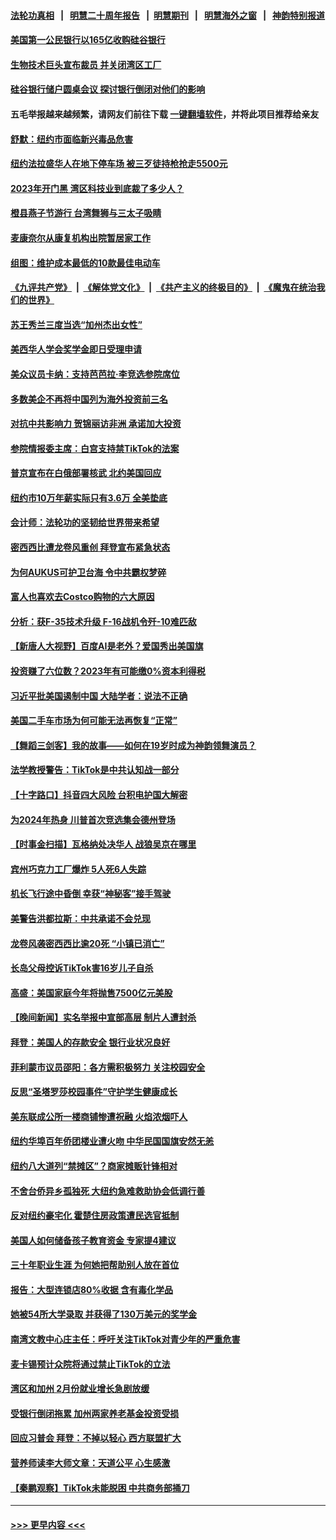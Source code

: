 #### [法轮功真相](https://github.com/gfw-breaker/truth/blob/master/README.md?t=0) &nbsp;&nbsp;|&nbsp;&nbsp; [明慧二十周年报告](https://github.com/gfw-breaker/mh-reports/blob/master/README.md?t=0) &nbsp;&nbsp;|&nbsp;&nbsp;[明慧期刊](https://github.com/gfw-breaker/mh-qikan) &nbsp;&nbsp;|&nbsp;&nbsp; [明慧海外之窗](https://github.com/gfw-breaker/mh-news/blob/master/README.md?t=0) &nbsp;&nbsp;|&nbsp;&nbsp; [神韵特别报道](https://github.com/gfw-breaker/mh-news/blob/master/shenyun.md?t=0)
#### [美国第一公民银行以165亿收购硅谷银行](../pages/nsc412/n13959488.md?t=03272143) 
#### [生物技术巨头宣布裁员 并关闭湾区工厂](../pages/nsc412/n13959413.md?t=03272143) 
#### [硅谷银行储户圆桌会议 探讨银行倒闭对他们的影响](../pages/nsc412/n13959388.md?t=03272143) 
#### 五毛举报越来越频繁，请网友们前往下载 [一键翻墙软件](https://github.com/gfw-breaker/ssr-accounts)，并将此项目推荐给亲友
#### [舒默：纽约市面临新兴毒品危害](../pages/nsc412/n13959351.md?t=03272143) 
#### [纽约法拉盛华人在地下停车场  被三歹徒持枪抢走5500元](../pages/nsc412/n13959366.md?t=03272143) 
#### [2023年开门黑  湾区科技业到底裁了多少人？](../pages/nsc412/n13959378.md?t=03272143) 
#### [橙县燕子节游行 台湾舞狮与三太子吸睛](../pages/nsc412/n13959260.md?t=03272143) 
#### [麦康奈尔从康复机构出院暂居家工作](../pages/nsc412/n13959174.md?t=03272143) 
#### [组图：维护成本最低的10款最佳电动车](../pages/nsc412/n13950426.md?t=03272143) 
#### [《九评共产党》](https://github.com/begood0513/9ping.md/blob/master/README.md) &nbsp;|&nbsp; [《解体党文化》](../../../../jtdwh.md/blob/master/README.md)  &nbsp;|&nbsp; [《共产主义的终极目的》](../../../../gczydzjmd.md/blob/master/README.md) &nbsp;|&nbsp; [《魔鬼在统治我们的世界》](../../../../mgztzwmdsj.md/blob/master/README.md) 
#### [苏王秀兰三度当选“加州杰出女性”](../pages/nsc412/n13959213.md?t=03272143) 
#### [美西华人学会奖学金即日受理申请](../pages/nsc412/n13959157.md?t=03272143) 
#### [美众议员卡纳：支持芭芭拉‧李竞选参院席位](../pages/nsc412/n13959153.md?t=03272143) 
#### [多数美企不再将中国列为海外投资前三名](../pages/nsc412/n13959133.md?t=03272143) 
#### [对抗中共影响力 贺锦丽访非洲 承诺加大投资](../pages/nsc412/n13959086.md?t=03272143) 
#### [参院情报委主席：白宫支持禁TikTok的法案](../pages/nsc412/n13959040.md?t=03272143) 
#### [普京宣布在白俄部署核武 北约美国回应](../pages/nsc412/n13958997.md?t=03272143) 
#### [纽约市10万年薪实际只有3.6万 全美垫底](../pages/nsc412/n13958497.md?t=03272143) 
#### [会计师：法轮功的坚韧给世界带来希望](../pages/nsc412/n13958448.md?t=03272143) 
#### [密西西比遭龙卷风重创 拜登宣布紧急状态](../pages/nsc412/n13958862.md?t=03272143) 
#### [为何AUKUS可护卫台海 令中共霸权梦碎](../pages/nsc412/n13958063.md?t=03272143) 
#### [富人也喜欢去Costco购物的六大原因](../pages/nsc412/n13957377.md?t=03272143) 
#### [分析：获F-35技术升级 F-16战机令歼-10难匹敌](../pages/nsc412/n13957059.md?t=03272143) 
#### [【新唐人大视野】百度AI是老外？爱国秀出美国旗](../pages/nsc412/n13958468.md?t=03272143) 
#### [投资赚了六位数？2023年有可能缴0%资本利得税](../pages/nsc412/n13958572.md?t=03272143) 
#### [习近平批美国遏制中国 大陆学者：说法不正确](../pages/nsc412/n13957815.md?t=03272143) 
#### [美国二手车市场为何可能无法再恢复“正常”](../pages/nsc412/n13958533.md?t=03272143) 
#### [【舞蹈三剑客】我的故事——如何在19岁时成为神韵领舞演员？](../pages/nsc412/n13958577.md?t=03272143) 
#### [法学教授警告：TikTok是中共认知战一部分](../pages/nsc412/n13958466.md?t=03272143) 
#### [【十字路口】抖音四大风险 台积电护国大解密](../pages/nsc412/n13958340.md?t=03272143) 
#### [为2024年热身 川普首次竞选集会德州登场](../pages/nsc412/n13958440.md?t=03272143) 
#### [【时事金扫描】瓦格纳处决华人 战狼吴京在哪里](../pages/nsc412/n13958338.md?t=03272143) 
#### [宾州巧克力工厂爆炸 5人死6人失踪](../pages/nsc412/n13958395.md?t=03272143) 
#### [机长飞行途中昏倒 幸获“神秘客”接手驾驶](../pages/nsc412/n13958151.md?t=03272143) 
#### [美警告洪都拉斯：中共承诺不会兑现](../pages/nsc412/n13958364.md?t=03272143) 
#### [龙卷风袭密西西比逾20死 “小镇已消亡”](../pages/nsc412/n13958331.md?t=03272143) 
#### [长岛父母控诉TikTok害16岁儿子自杀](../pages/nsc412/n13958082.md?t=03272143) 
#### [高盛：美国家庭今年将抛售7500亿元美股](../pages/nsc412/n13958271.md?t=03272143) 
#### [【晚间新闻】实名举报中宣部高层 制片人遭封杀](../pages/nsc412/n13958164.md?t=03272143) 
#### [拜登：美国人的存款安全 银行业状况良好](../pages/nsc412/n13958122.md?t=03272143) 
#### [菲利蒙市议员邵阳：各方需积极努力 关注校园安全](../pages/nsc412/n13958133.md?t=03272143) 
#### [反思“圣塔罗莎校园事件”守护学生健康成长](../pages/nsc412/n13958123.md?t=03272143) 
#### [美东联成公所一楼商铺惨遭祝融 火焰浓烟吓人](../pages/nsc412/n13958094.md?t=03272143) 
#### [纽约华埠百年侨团楼业遭火吻 中华民国国旗安然无恙](../pages/nsc412/n13958088.md?t=03272143) 
#### [纽约八大道列“禁摊区”？商家摊贩针锋相对](../pages/nsc412/n13958085.md?t=03272143) 
#### [不舍台侨异乡孤独死 大纽约急难救助协会低调行善](../pages/nsc412/n13958114.md?t=03272143) 
#### [反对纽约豪宅化 霍楚住房政策遭民选官抵制](../pages/nsc412/n13958101.md?t=03272143) 
#### [美国人如何储备孩子教育资金 专家提4建议](../pages/nsc412/n13957955.md?t=03272143) 
#### [三十年职业生涯 为何她把帮助别人放在首位](../pages/nsc412/n13958080.md?t=03272143) 
#### [报告：大型连锁店80%收据 含有毒化学品](../pages/nsc412/n13958066.md?t=03272143) 
#### [她被54所大学录取 并获得了130万美元的奖学金](../pages/nsc412/n13958078.md?t=03272143) 
#### [南湾文教中心庄主任：呼吁关注TikTok对青少年的严重危害](../pages/nsc412/n13958058.md?t=03272143) 
#### [麦卡锡预计众院将通过禁止TikTok的立法](../pages/nsc412/n13958001.md?t=03272143) 
#### [湾区和加州 2月份就业增长急剧放缓](../pages/nsc412/n13958061.md?t=03272143) 
#### [受银行倒闭拖累 加州两家养老基金投资受损](../pages/nsc412/n13958047.md?t=03272143) 
#### [回应习普会 拜登：不掉以轻心 西方联盟扩大](../pages/nsc412/n13957992.md?t=03272143) 
#### [营养师读李大师文章：天道公平 心生感激](../pages/nsc412/n13957940.md?t=03272143) 
#### [【秦鹏观察】TikTok未能脱困 中共商务部捅刀](../pages/nsc412/n13957900.md?t=03272143) 

----
#### [ >>> 更早内容 <<< ](../indexes/nsc412-earlier.md)
